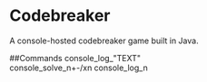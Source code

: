 # Codebreaker
A console-hosted codebreaker game built in Java.

##Commands
console_log_"TEXT"
</br>
console_solve_n+-/xn
console_log_n

